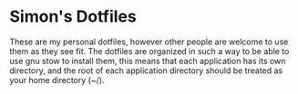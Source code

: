 # Simon's Dotfiles

These are my personal dotfiles, however other people are welcome to use them as they see fit.
The dotfiles are organized in such a way to be able to use gnu stow to install them, this means that each application has its own directory, and the root of each application directory should be treated as your home directory (~/).
